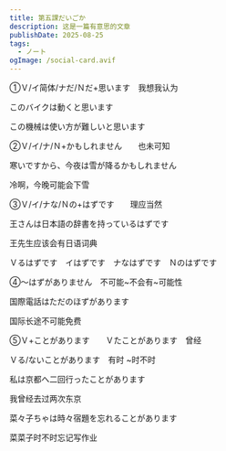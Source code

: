 ```yaml
---
title: 第五課だいごか
description: 这是一篇有意思的文章
publishDate: 2025-08-25
tags:
  - ノート
ogImage: /social-card.avif
---
```

➀Ｖ/イ简体/ナだ/Ｎだ+思います　我想我认为

このバイクは動くと思います

この機械は使い方が難しいと思います

②Ｖ/イ/ナ/Ｎ+かもしれません　　也未可知

寒いですから、今夜は雪が降るかもしれません

冷啊，今晚可能会下雪

③Ｖ/イ/ナな/Ｎの+はずです　　理应当然

王さんは日本語の辞書を持っているはずです

王先生应该会有日语词典

Ｖるはずです　イはずです　ナなはずです　Ｎのはずです

④～はずがありません　不可能\~不会有\~可能性

国際電話はただのほずがあります

国际长途不可能免费

⑤Ｖ+ことがあります　　Ｖたことがあります　曾经 

Ｖる/ないことがあります　有时 ~时不时

私は京都へ二回行ったことがあります

我曾经去过两次东京

菜々子ちゃは時々宿題を忘れることがあります

菜菜子时不时忘记写作业
